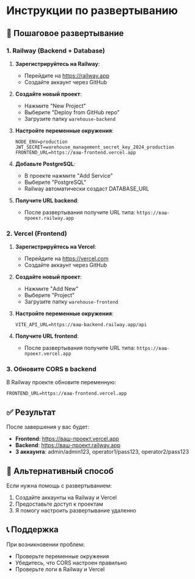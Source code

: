 # Инструкции по развертыванию

## 🚀 Пошаговое развертывание

### 1. Railway (Backend + Database)

1. **Зарегистрируйтесь на Railway**:
   - Перейдите на https://railway.app
   - Создайте аккаунт через GitHub

2. **Создайте новый проект**:
   - Нажмите "New Project"
   - Выберите "Deploy from GitHub repo"
   - Загрузите папку `warehouse-backend`

3. **Настройте переменные окружения**:
   ```
   NODE_ENV=production
   JWT_SECRET=warehouse_management_secret_key_2024_production
   FRONTEND_URL=https://ваш-frontend.vercel.app
   ```

4. **Добавьте PostgreSQL**:
   - В проекте нажмите "Add Service"
   - Выберите "PostgreSQL"
   - Railway автоматически создаст DATABASE_URL

5. **Получите URL backend**:
   - После развертывания получите URL типа: `https://ваш-проект.railway.app`

### 2. Vercel (Frontend)

1. **Зарегистрируйтесь на Vercel**:
   - Перейдите на https://vercel.com
   - Создайте аккаунт через GitHub

2. **Создайте новый проект**:
   - Нажмите "Add New"
   - Выберите "Project"
   - Загрузите папку `warehouse-frontend`

3. **Настройте переменные окружения**:
   ```
   VITE_API_URL=https://ваш-backend.railway.app/api
   ```

4. **Получите URL frontend**:
   - После развертывания получите URL типа: `https://ваш-проект.vercel.app`

### 3. Обновите CORS в backend

В Railway проекте обновите переменную:
```
FRONTEND_URL=https://ваш-frontend.vercel.app
```

## ✅ Результат

После завершения у вас будет:
- **Frontend**: https://ваш-проект.vercel.app
- **Backend**: https://ваш-проект.railway.app
- **3 аккаунта**: admin/admin123, operator1/pass123, operator2/pass123

## 🔧 Альтернативный способ

Если нужна помощь с развертыванием:
1. Создайте аккаунты на Railway и Vercel
2. Предоставьте доступ к проектам
3. Я помогу настроить развертывание удаленно

## 📞 Поддержка

При возникновении проблем:
- Проверьте переменные окружения
- Убедитесь, что CORS настроен правильно
- Проверьте логи в Railway и Vercel